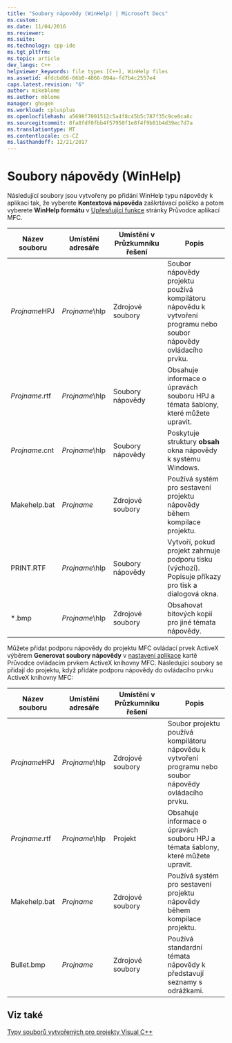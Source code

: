 ```yaml
---
title: "Soubory nápovědy (WinHelp) | Microsoft Docs"
ms.custom: 
ms.date: 11/04/2016
ms.reviewer: 
ms.suite: 
ms.technology: cpp-ide
ms.tgt_pltfrm: 
ms.topic: article
dev_langs: C++
helpviewer_keywords: file types [C++], WinHelp files
ms.assetid: 4fdcbd66-66b0-4866-894a-fd7b4c2557e4
caps.latest.revision: "6"
author: mikeblome
ms.author: mblome
manager: ghogen
ms.workload: cplusplus
ms.openlocfilehash: a5698f7001512c5a4f8c45b5c787f35c9ce0ca6c
ms.sourcegitcommit: 8fa8fdf0fbb4f57950f1e8f4f9b81b4d39ec7d7a
ms.translationtype: MT
ms.contentlocale: cs-CZ
ms.lasthandoff: 12/21/2017
---
```

# <a name="help-files-winhelp"></a>Soubory nápovědy (WinHelp)
Následující soubory jsou vytvořeny po přidání WinHelp typu nápovědy k aplikaci tak, že vyberete **Kontextová nápověda** zaškrtávací políčko a potom vyberete **WinHelp formátu** v [Upřesňující funkce](../mfc/reference/advanced-features-mfc-application-wizard.md) stránky Průvodce aplikací MFC.  
  
|Název souboru|Umístění adresáře|Umístění v Průzkumníku řešení|Popis|  
|---------------|------------------------|--------------------------------|-----------------|  
|*Projname*HPJ|*Projname*\hlp|Zdrojové soubory|Soubor nápovědy projektu používá kompilátoru nápovědu k vytvoření programu nebo soubor nápovědy ovládacího prvku.|  
|*Projname*.rtf|*Projname*\hlp|Soubory nápovědy|Obsahuje informace o úpravách souboru HPJ a témata šablony, které můžete upravit.|  
|*Projname*.cnt|*Projname*\hlp|Soubory nápovědy|Poskytuje struktury **obsah** okna nápovědy k systému Windows.|  
|Makehelp.bat|*Projname*|Zdrojové soubory|Používá systém pro sestavení projektu nápovědy během kompilace projektu.|  
|PRINT.RTF|*Projname*\hlp|Soubory nápovědy|Vytvoří, pokud projekt zahrnuje podporu tisku (výchozí). Popisuje příkazy pro tisk a dialogová okna.|  
|*.bmp|*Projname*\hlp|Zdrojové soubory|Obsahovat bitových kopií pro jiné témata nápovědy.|  
  
 Můžete přidat podporu nápovědy do projektu MFC ovládací prvek ActiveX výběrem **Generovat soubory nápovědy** v [nastavení aplikace](../mfc/reference/application-settings-mfc-activex-control-wizard.md) kartě Průvodce ovládacím prvkem ActiveX knihovny MFC. Následující soubory se přidají do projektu, když přidáte podporu nápovědy do ovládacího prvku ActiveX knihovny MFC:  
  
|Název souboru|Umístění adresáře|Umístění v Průzkumníku řešení|Popis|  
|---------------|------------------------|--------------------------------|-----------------|  
|*Projname*HPJ|*Projname*\hlp|Zdrojové soubory|Soubor projektu používá kompilátoru nápovědu k vytvoření programu nebo soubor nápovědy ovládacího prvku.|  
|*Projname*.rtf|*Projname*\hlp|Projekt|Obsahuje informace o úpravách souboru HPJ a témata šablony, které můžete upravit.|  
|Makehelp.bat|*Projname*|Zdrojové soubory|Používá systém pro sestavení projektu nápovědy během kompilace projektu.|  
|Bullet.bmp|*Projname*|Zdrojové soubory|Používá standardní témata nápovědy k představují seznamy s odrážkami.|  
  
## <a name="see-also"></a>Viz také  
 [Typy souborů vytvořených pro projekty Visual C++](../ide/file-types-created-for-visual-cpp-projects.md)